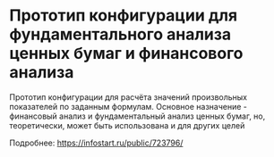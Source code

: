 # Прототип конфигурации для фундаментального анализа ценных бумаг и финансового анализа

Прототип конфигурации для расчёта значений произвольных показателей по заданным формулам. Основное назначение - финансовый анализ и фундаментальный анализ ценных бумаг, но, теоретически, может быть использована и для других целей

Подробнее: https://infostart.ru/public/723796/
